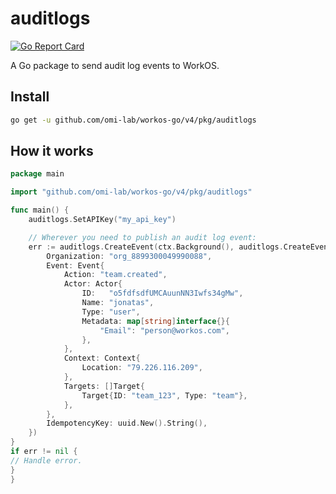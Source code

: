 # auditlogs

[![Go Report Card](https://img.shields.io/badge/dev-reference-007d9c?logo=go&logoColor=white&style=flat)](https://pkg.go.dev/github.com/omi-lab/workos-go/v4/pkg/auditlogs)

A Go package to send audit log events to WorkOS.

## Install

```sh
go get -u github.com/omi-lab/workos-go/v4/pkg/auditlogs
```

## How it works

```go
package main

import "github.com/omi-lab/workos-go/v4/pkg/auditlogs"

func main() {
	auditlogs.SetAPIKey("my_api_key")

	// Wherever you need to publish an audit log event:
	err := auditlogs.CreateEvent(ctx.Background(), auditlogs.CreateEventOpts{
		Organization: "org_8899300049990088",
		Event: Event{
			Action: "team.created",
			Actor: Actor{
				ID:   "o5fdfsdfUMCAuunNN3Iwfs34gMw",
				Name: "jonatas",
				Type: "user",
				Metadata: map[string]interface{}{
					"Email": "person@workos.com",
				},
			},
			Context: Context{
				Location: "79.226.116.209",
			},
			Targets: []Target{
				Target{ID: "team_123", Type: "team"},
			},
		},
		IdempotencyKey: uuid.New().String(),
	})
}
if err != nil {
// Handle error.
}
}
```
